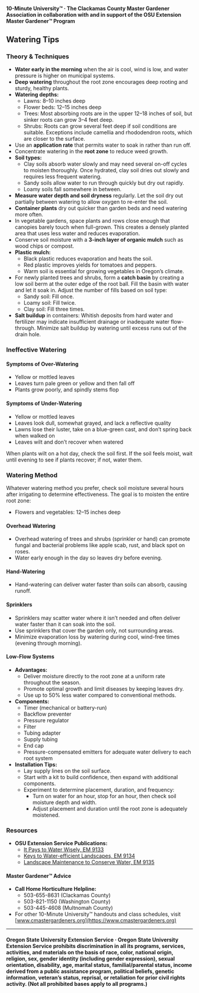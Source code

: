 #### 10-Minute University™ · The Clackamas County Master Gardener Association in collaboration with and in support of the OSU Extension Master Gardener™ Program

## Watering Tips

### Theory & Techniques

- **Water early in the morning** when the air is cool, wind is low, and water pressure is higher on municipal systems.
- **Deep watering** throughout the root zone encourages deep rooting and sturdy, healthy plants.
- **Watering depths:**
  - Lawns: 8–10 inches deep
  - Flower beds: 12–15 inches deep
  - Trees: Most absorbing roots are in the upper 12–18 inches of soil, but sinker roots can grow 3–4 feet deep.
  - Shrubs: Roots can grow several feet deep if soil conditions are suitable. Exceptions include camellia and rhododendron roots, which are closer to the surface.
- Use an **application rate** that permits water to soak in rather than run off.
- Concentrate watering in the **root zone** to reduce weed growth.
- **Soil types:**
  - Clay soils absorb water slowly and may need several on-off cycles to moisten thoroughly. Once hydrated, clay soil dries out slowly and requires less frequent watering.
  - Sandy soils allow water to run through quickly but dry out rapidly.
  - Loamy soils fall somewhere in between.
- **Measure water depth and soil dryness** regularly. Let the soil dry out partially between watering to allow oxygen to re-enter the soil.
- **Container plants** dry out quicker than garden beds and need watering more often.
- In vegetable gardens, space plants and rows close enough that canopies barely touch when full-grown. This creates a densely planted area that uses less water and reduces evaporation.
- Conserve soil moisture with a **3-inch layer of organic mulch** such as wood chips or compost.
- **Plastic mulch:**
  - Black plastic reduces evaporation and heats the soil.
  - Red plastic improves yields for tomatoes and peppers.
  - Warm soil is essential for growing vegetables in Oregon’s climate.
- For newly planted trees and shrubs, form a **catch basin** by creating a low soil berm at the outer edge of the root ball. Fill the basin with water and let it soak in. Adjust the number of fills based on soil type:
  - Sandy soil: Fill once.
  - Loamy soil: Fill twice.
  - Clay soil: Fill three times.
- **Salt buildup** in containers: Whitish deposits from hard water and fertilizer may indicate insufficient drainage or inadequate water flow-through. Minimize salt buildup by watering until excess runs out of the drain hole.

### Ineffective Watering

#### Symptoms of Over-Watering

- Yellow or mottled leaves
- Leaves turn pale green or yellow and then fall off
- Plants grow poorly, and spindly stems flop

#### Symptoms of Under-Watering

- Yellow or mottled leaves
- Leaves look dull, somewhat grayed, and lack a reflective quality
- Lawns lose their luster, take on a blue-green cast, and don’t spring back when walked on
- Leaves wilt and don’t recover when watered

When plants wilt on a hot day, check the soil first. If the soil feels moist, wait until evening to see if plants recover; if not, water them.

### Watering Method

Whatever watering method you prefer, check soil moisture several hours after irrigating to determine effectiveness. The goal is to moisten the entire root zone:

- Flowers and vegetables: 12–15 inches deep

#### Overhead Watering

- Overhead watering of trees and shrubs (sprinkler or hand) can promote fungal and bacterial problems like apple scab, rust, and black spot on roses.
- Water early enough in the day so leaves dry before evening.

#### Hand-Watering

- Hand-watering can deliver water faster than soils can absorb, causing runoff.

#### Sprinklers

- Sprinklers may scatter water where it isn’t needed and often deliver water faster than it can soak into the soil.
- Use sprinklers that cover the garden only, not surrounding areas.
- Minimize evaporation loss by watering during cool, wind-free times (evening through morning).

#### Low-Flow Systems

- **Advantages:**
  - Deliver moisture directly to the root zone at a uniform rate throughout the season.
  - Promote optimal growth and limit diseases by keeping leaves dry.
  - Use up to 50% less water compared to conventional methods.
- **Components:**
  - Timer (mechanical or battery-run)
  - Backflow preventer
  - Pressure regulator
  - Filter
  - Tubing adapter
  - Supply tubing
  - End cap
  - Pressure-compensated emitters for adequate water delivery to each root system
- **Installation Tips:**
  - Lay supply lines on the soil surface.
  - Start with a kit to build confidence, then expand with additional components.
  - Experiment to determine placement, duration, and frequency:
    - Turn on water for an hour, stop for an hour, then check soil moisture depth and width.
    - Adjust placement and duration until the root zone is adequately moistened.

### Resources

- **OSU Extension Service Publications:**
  - [It Pays to Water Wisely, EM 9133](https://catalog.extension.oregonstate.edu/)
  - [Keys to Water-efficient Landscapes, EM 9134](https://catalog.extension.oregonstate.edu/)
  - [Landscape Maintenance to Conserve Water, EM 9135](https://catalog.extension.oregonstate.edu/)

#### Master Gardener™ Advice

- **Call Home Horticulture Helpline:**
  - 503-655-8631 (Clackamas County)
  - 503-821-1150 (Washington County)
  - 503-445-4608 (Multnomah County)
- For other 10-Minute University™ handouts and class schedules, visit [www.cmastergardeners.org](https://www.cmastergardeners.org)

---

#### Oregon State University Extension Service · Oregon State University Extension Service prohibits discrimination in all its programs, services, activities, and materials on the basis of race, color, national origin, religion, sex, gender identity (including gender expression), sexual orientation, disability, age, marital status, familial/parental status, income derived from a public assistance program, political beliefs, genetic information, veteran’s status, reprisal, or retaliation for prior civil rights activity. (Not all prohibited bases apply to all programs.)